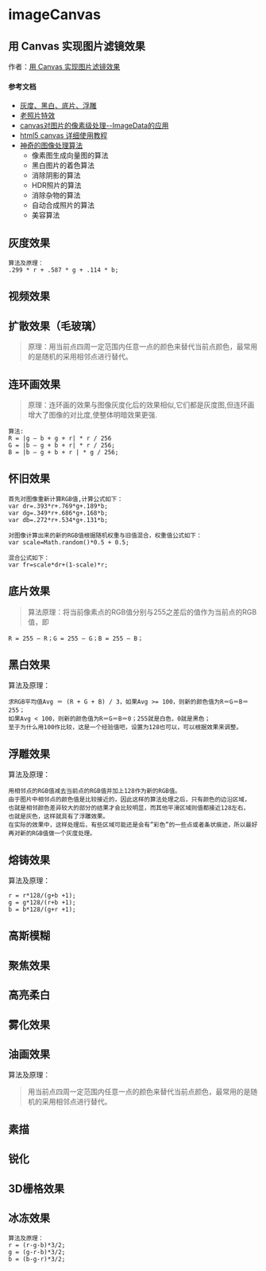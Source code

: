 # imageCanvas

## 用 Canvas 实现图片滤镜效果

作者：[用 Canvas 实现图片滤镜效果](http://sanyecao.me/image-filters-by-canvas.html)

#### 参考文档

- [灰度、黑白、底片、浮雕](http://www.icodelogic.com/?p=575)
- [老照片特效](http://blog.csdn.net/jia20003/article/details/9142111)
- [canvas对图片的像素级处理--ImageData的应用](http://www.cnblogs.com/suspiderweb/p/4936723.html)
- [html5 canvas 详细使用教程](http://blog.csdn.net/clh604/article/details/8536059)
- [神奇的图像处理算法](http://blog.chinaunix.net/uid-23065002-id-4392043.html)
  - 像素图生成向量图的算法
  - 黑白图片的着色算法
  - 消除阴影的算法
  - HDR照片的算法
  - 消除杂物的算法
  - 自动合成照片的算法
  - 美容算法

## 灰度效果

```
算法及原理：
.299 * r + .587 * g + .114 * b;
```

## 视频效果


## 扩散效果（毛玻璃）

> 原理：用当前点四周一定范围内任意一点的颜色来替代当前点颜色，最常用的是随机的采用相邻点进行替代。


## 连环画效果

> 原理：连环画的效果与图像灰度化后的效果相似,它们都是灰度图,但连环画增大了图像的对比度,使整体明暗效果更强.

```
算法:
R = |g – b + g + r| * r / 256
G = |b – g + b + r| * r / 256;
B = |b – g + b + r | * g / 256;
```

## 怀旧效果

```
首先对图像重新计算RGB值,计算公式如下：
var dr=.393*r+.769*g+.189*b;
var dg=.349*r+.686*g+.168*b;
var db=.272*r+.534*g+.131*b;

对图像计算出来的新的RGB值根据随机权重与旧值混合，权重值公式如下：
var scale=Math.random()*0.5 + 0.5;

混合公式如下：
var fr=scale*dr+(1-scale)*r;
```

## 底片效果

> 算法原理：将当前像素点的RGB值分别与255之差后的值作为当前点的RGB值，即

```
R = 255 – R；G = 255 – G；B = 255 – B；
```

## 黑白效果

算法及原理：

```
求RGB平均值Avg ＝ (R + G + B) / 3，如果Avg >= 100，则新的颜色值为R＝G＝B＝255；
如果Avg < 100，则新的颜色值为R＝G＝B＝0；255就是白色，0就是黑色；
至于为什么用100作比较，这是一个经验值吧，设置为128也可以，可以根据效果来调整。
```


## 浮雕效果

算法及原理：

```
用相邻点的RGB值减去当前点的RGB值并加上128作为新的RGB值。
由于图片中相邻点的颜色值是比较接近的，因此这样的算法处理之后，只有颜色的边沿区域，
也就是相邻颜色差异较大的部分的结果才会比较明显，而其他平滑区域则值都接近128左右，
也就是灰色，这样就具有了浮雕效果。
在实际的效果中，这样处理后，有些区域可能还是会有”彩色”的一些点或者条状痕迹，所以最好再对新的RGB值做一个灰度处理。
```


## 熔铸效果

算法及原理：

```
r = r*128/(g+b +1);
g = g*128/(r+b +1);
b = b*128/(g+r +1);
```

## 高斯模糊

## 聚焦效果

## 高亮柔白

## 雾化效果

## 油画效果

算法及原理：

> 用当前点四周一定范围内任意一点的颜色来替代当前点颜色，最常用的是随机的采用相邻点进行替代。

## 素描

## 锐化

## 3D栅格效果

## 冰冻效果

```
算法及原理：
r = (r-g-b)*3/2;
g = (g-r-b)*3/2;
b = (b-g-r)*3/2;
```
